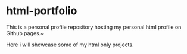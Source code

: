 # html-portfolio
This is a personal profile repository hosting my personal html profile on Github pages.~

Here i will showcase some of my html only projects.
